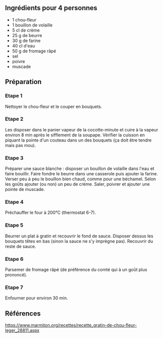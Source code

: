 ## Ingrédients pour 4 personnes

- 1 chou-fleur
- 1 bouillon de volaille
- 5 cl de crème
- 25 g de beurre
- 30 g de farine
- 40 cl d'eau
- 50 g de fromage râpé
- sel
- poivre
- muscade

## Préparation

### Etape 1

Nettoyer le chou-fleur et le couper en bouquets.

### Etape 2

Les disposer dans le panier vapeur de la cocotte-minute et cuire à la vapeur environ 8 min après le sifflement de la soupape. Vérifier la cuisson en piquant la pointe d'un couteau dans un des bouquets (ça doit être tendre mais pas mou).

### Etape 3

Préparer une sauce blanche : disposer un bouillon de volaille dans l'eau et faire bouillir. Faire fondre le beurre dans une casserole puis ajouter la farine. Verser peu à peu le bouillon bien chaud, comme pour une béchamel. Selon les goûts ajouter (ou non) un peu de crème. Saler, poivrer et ajouter une pointe de muscade.

### Etape 4

Préchauffer le four à 200°C (thermostat 6-7).

### Etape 5

Beurrer un plat à gratin et recouvrir le fond de sauce. Disposer dessus les bouquets têtes en bas (sinon la sauce ne s'y imprègne pas). Recouvrir du reste de sauce.

### Etape 6

Parsemer de fromage râpé (de préférence du comté qui à un goût plus prononcé).

### Etape 7

Enfourner pour environ 30 min.

## Références

https://www.marmiton.org/recettes/recette_gratin-de-chou-fleur-leger_28811.aspx
